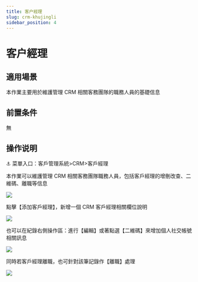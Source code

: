 ```yaml
---
title: 客户經理
slug: crm-khujingli
sidebar_position: 4
---
```



# 客户經理

## 適用場景

本作業主要用於維護管理 CRM 相關客務團隊的職務人員的基礎信息

## 前置条件

無

## 操作说明

<div class="callout callout-bg-6 callout-border-6">
<p>⚓ 菜單入口：客戶管理系統&gt;CRM&gt;客戶經理</p>
</div>

本作業可以維護管理 CRM 相關客務團隊職務人員，包括客戶經理的增刪改查、二維碼、離職等信息

<img src="/assets/IGbbbZ7yqoNWfvxyizUcuRS9nyd.png" src-width="3232" src-height="1526" align="center"/>

點擊【添加客戶經理】，新增一個 CRM 客戶經理相關欄位說明

<img src="/assets/JKmtbvyCIok0Zpxo8z8cqF42nNE.png" src-width="3258" src-height="1704" align="center"/>

也可以在紀錄右側操作區：進行【編輯】或著點選【二維碼】來增加個人社交帳號相關訊息

<img src="/assets/EhHLb8Curo42pkx4hhzc0G6Cn3f.png" src-width="3228" src-height="882" align="center"/>

同時若客戶經理離職，也可針對該筆記錄作【離職】處理

<img src="/assets/NGDgbGblpohwV1xGobDc9BjrnZg.png" src-width="3248" src-height="1068" align="center"/>

